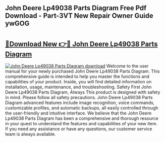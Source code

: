 ## John Deere Lp49038 Parts Diagram Free Pdf Download - Part-3VT New Repair Owner Guide ywGOG

# <h2><a href="http://dfhaet.blite.top/?on=John+Deere+Lp49038+Parts+Diagram">🔗Download New 👉🔴 John Deere Lp49038 Parts Diagram</a></h2>

[![John Deere Lp49038 Parts Diagram download](https://i.imgur.com/lujVjoI.png)](http://dfhaet.blite.top/?on=John+Deere+Lp49038+Parts+Diagram)
Welcome to the user manual for your newly purchased John Deere Lp49038 Parts Diagram. This comprehensive guide is intended to help you master the functions and capabilities of your product. Inside, you will find detailed information on installation, usage, maintenance, and troubleshooting. Safety First John Deere Lp49038 Parts Diagram, Always This product is designed with safety in mind. Please follow all safety precautions. John Deere Lp49038 Parts Diagram advanced features include image recognition, voice commands, customizable profiles, and automatic backups, all easily controlled through the user-friendly and intuitive interface. We believe that the John Deere Lp49038 Parts Diagram has been a comprehensive and thorough resource in your quest to understand the features and capabilities of your new item. If you need any assistance or have any questions, our customer service team is always available.
